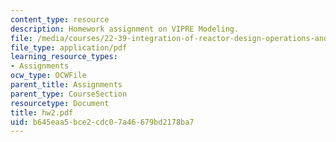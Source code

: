 ```yaml
---
content_type: resource
description: Homework assignment on VIPRE Modeling.
file: /media/courses/22-39-integration-of-reactor-design-operations-and-safety-fall-2006/b645eaa5bce2cdc07a46679bd2178ba7_hw2.pdf
file_type: application/pdf
learning_resource_types:
- Assignments
ocw_type: OCWFile
parent_title: Assignments
parent_type: CourseSection
resourcetype: Document
title: hw2.pdf
uid: b645eaa5-bce2-cdc0-7a46-679bd2178ba7
---
```

